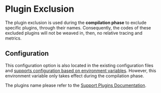 # Plugin Exclusion

The plugin exclusion is used during the **compilation phase** to exclude specific plugins, through their names.
Consequently, the codes of these excluded plugins will not be weaved in, then, no relative tracing and metrics.

## Configuration

This configuration option is also located in the existing configuration files and [supports configuration based on environment variables](./settings-override.md#environment-variables). 
However, this environment variable only takes effect during the compilation phase.

The plugins name please refer to the [Support Plugins Documentation](../agent/support-plugins.md).
